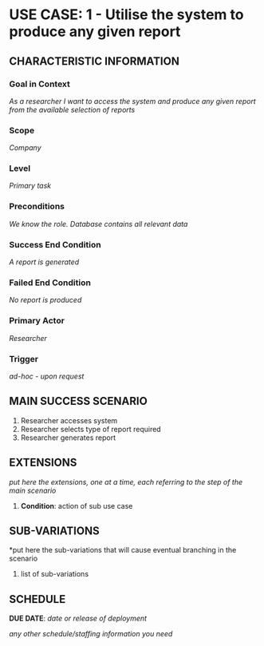 # USE CASE: 1 - Utilise the system to produce any given report  

## CHARACTERISTIC INFORMATION

### Goal in Context

*As a researcher I want to access the system and produce any given report from the available selection of reports*

### Scope

*Company*

### Level

*Primary task*

### Preconditions

*We know the role. Database contains all relevant data*

### Success End Condition

*A report is generated*

### Failed End Condition

*No report is produced*

### Primary Actor

*Researcher*

### Trigger

*ad-hoc - upon request*

## MAIN SUCCESS SCENARIO

1. Researcher accesses system
2. Researcher selects type of report required
3. Researcher generates report

## EXTENSIONS

*put here the extensions, one at a time, each referring to the step of the main scenario*

1. **Condition**: action of sub use case

## SUB-VARIATIONS

*put here the sub-variations that will cause eventual branching in the scenario

1. list of sub-variations

## SCHEDULE

**DUE DATE**: *date or release of deployment*

*any other schedule/staffing information you need*